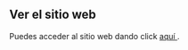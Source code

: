 <h2> Ver el sitio web </h2>
<p> Puedes acceder al sitio web dando click <a href="https://gamescraper.onrender.com" target="_blank"> aquí </a>. </p>
